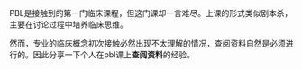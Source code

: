 PBL是接触到的第一门临床课程，但这门课却一言难尽。上课的形式类似剧本杀，主要在讨论过程中培养临床思维。

然而，专业的临床概念初次接触必然出现不太理解的情况，查阅资料自然是必须进行的。因此分享一下个人在pbl课上**查阅资料**的经验。
